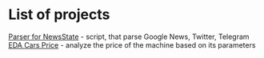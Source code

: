 # List of projects

[Parser for NewsState](https://github.com/Pelmeshek1706/parser) - script, that parse Google News, Twitter, Telegram
[EDA Cars Price](https://github.com/Pelmeshek1706/eda_cars) - analyze the price of the machine based on its parameters  
